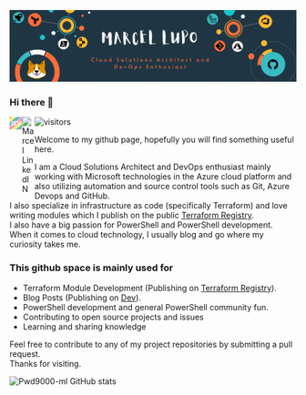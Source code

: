 ![Main](master.gif)

### Hi there 👋

<a target="_blank" href="https://dev.to/pwd9000">
  <img align="left" alt="Devto" width="22px" src="https://raw.githubusercontent.com/Pwd9000-ML/Pwd9000-ML/master/dev-rainbow.svg" />
</a>
<a href="https://www.linkedin.com/in/marcel-l-61b0a96b/">
  <img align="left" alt="Marcel LinkedIN" width="22px" src="https://raw.githubusercontent.com/peterthehan/peterthehan/master/assets/linkedin.svg" />
</a>

![visitors](https://visitor-badge.glitch.me/badge?page_id=pwd9000-ml.pwd9000-ml)

Welcome to my github page, hopefully you will find something useful here.  

I am a Cloud Solutions Architect and DevOps enthusiast mainly working with Microsoft technologies in the Azure cloud platform and also utilizing automation and source control tools such as Git, Azure Devops and GitHub.  
I also specialize in infrastructure as code (specifically Terraform) and love writing modules which I publish on the public [Terraform Registry](https://registry.terraform.io/).  
I also have a big passion for PowerShell and PowerShell development.  
When it comes to cloud technology, I usually blog and go where my curiosity takes me.  

### This github space is mainly used for

- Terraform Module Development (Publishing on [Terraform Registry](https://registry.terraform.io/)).
- Blog Posts (Publishing on [Dev](https://dev.to/pwd9000)).
- PowerShell development and general PowerShell community fun.
- Contributing to open source projects and issues
- Learning and sharing knowledge

Feel free to contribute to any of my project repositories by submitting a pull request.  
Thanks for visiting.  

![Pwd9000-ml GitHub stats](https://github-readme-stats.vercel.app/api?username=Pwd9000-ML&theme=vue-dark&show_icons=true)
